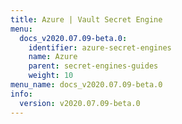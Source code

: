 ```yaml
---
title: Azure | Vault Secret Engine
menu:
  docs_v2020.07.09-beta.0:
    identifier: azure-secret-engines
    name: Azure
    parent: secret-engines-guides
    weight: 10
menu_name: docs_v2020.07.09-beta.0
info:
  version: v2020.07.09-beta.0
---
```


